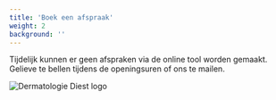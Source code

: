 ```yaml
---
title: 'Boek een afspraak'
weight: 2
background: ''
---
```

<!--
button: 'Boek afspraak'
buttonLink: 'https://onlinebooking.myorganizer.online/?guid=NzdmZDIwMzItMTIzMy00MWYyLWJkY2EtMGVmOTA0NDZjYzhj&language=bmxfQkU%3D&role=OA%3D%3D'
-->

Tijdelijk kunnen er geen afspraken via de online tool worden gemaakt.
Gelieve te bellen tijdens de openingsuren of ons te mailen.
<!--Boek nu rechtstreeks via ons online secretariaat. Zo kan u ook buiten de openingsuren een afspraak maken.-->

![Dermatologie Diest logo](/logo.png)
